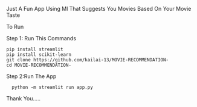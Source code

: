 Just A Fun App Using Ml That Suggests You Movies Based On Your Movie Taste

To Run

Step 1: Run This Commands

    pip install streamlit
    pip install scikit-learn
    git clone https://github.com/kailai-13/MOVIE-RECOMMENDATION-
    cd MOVIE-RECOMMENDATION-
    
Step 2:Run The App

      python -m streamlit run app.py

Thank You.....
